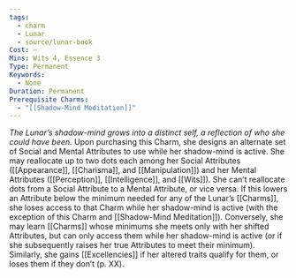 ```yaml
---
tags:
  - charm
  - Lunar
  - source/lunar-book
Cost: —
Mins: Wits 4, Essence 3
Type: Permanent
Keywords:
  - None
Duration: Permanent
Prerequisite Charms:
  - "[[Shadow-Mind Meditation]]"
---
```

*The Lunar’s shadow-mind grows into a distinct self, a reflection of who she could have been.*
Upon purchasing this Charm, she designs an alternate set of Social and Mental Attributes to use while her shadow-mind is active. She may reallocate up to two dots each among her Social Attributes ([[Appearance]], [[Charisma]], and [[Manipulation]]) and her Mental Attributes ([[Perception]], [[Intelligence]], and [[Wits]]). She can’t reallocate dots from a Social Attribute to a Mental Attribute, or vice versa. If this lowers an Attribute below the minimum needed for any of the Lunar’s [[Charms]], she loses access to that Charm while her shadow-mind is active (with the exception of this Charm and [[Shadow-Mind Meditation]]). Conversely, she may learn [[Charms]] whose minimums she meets only with her shifted Attributes, but can only access them while her shadow-mind is active (or if she subsequently raises her true Attributes to meet their minimum). Similarly, she gains [[Excellencies]] if her altered traits qualify for them, or loses them if they don’t (p. XX).